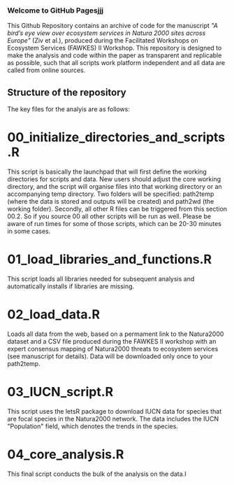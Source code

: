 ### Welcome to GitHub Pagesjjj

This Github Repository contains an archive of code for the manuscript _"A bird’s eye view over ecosystem services in Natura 2000 sites across Europe"_ (Ziv et al.), produced during the Facilitated Workshops on Ecosystem Services (FAWKES) II Workshop. This repository is designed to make the analysis and code within the paper as transparent and replicable as possible, such that all scripts work platform independent and all data are called from online sources. 

## Structure of the repository
The key files for the analyis are as follows:

# 00_initialize_directories_and_scripts.R
This script is basically the launchpad that will first define the working directories for scripts and data. New users should adjust the core working directory, and the script will organise files into that working directory or an accompanying temp directory. Two folders will be specified: path2temp (where the data is stored and outputs will be created) and path2wd (the working folder). Secondly, all other R files can be triggered from this section 00.2. So if you source 00 all other scripts will be run as well. Please be aware of run times for some of those scripts, which can be 20-30 minutes in some cases.

# 01_load_libraries_and_functions.R
This script loads all libraries needed for subsequent analysis and automatically installs if libraries are missing.

# 02_load_data.R
Loads all data from the web, based on a permament link to the Natura2000 dataset and a CSV file produced during the FAWKES II workshop with an expert consensus mapping of Natura2000 threats to ecosystem services (see manuscript for details). Data will be downloaded only once to your path2temp.

# 03_IUCN_script.R
This script uses the letsR package to download IUCN data for species that are focal species in the Natura2000 network. The data includes the IUCN "Population" field, which denotes the trends in the species.

# 04_core_analysis.R
This final script conducts the bulk of the analysis on the data.I
